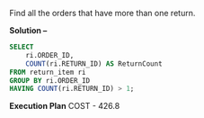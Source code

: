 Find all the orders that have more than one return.

**Solution –**
```sql
SELECT
    ri.ORDER_ID,
    COUNT(ri.RETURN_ID) AS ReturnCount
FROM return_item ri
GROUP BY ri.ORDER_ID
HAVING COUNT(ri.RETURN_ID) > 1;
```

**Execution Plan**
COST - 426.8